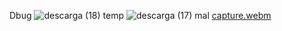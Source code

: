 Dbug
![descarga (18)](https://github.com/davidgfb/Shader-debug-string/assets/20667923/4832cfce-81c0-4854-84e4-a4d1cc0ee604)
temp
![descarga (17)](https://github.com/davidgfb/Shader-debug-string/assets/20667923/0cadea01-d17a-4ecd-a870-dab40a0d6c47)
mal
[capture.webm](https://github.com/davidgfb/Shader-debug-string/assets/20667923/60157217-2db2-4e2d-9d25-bd9ef3f35037)
